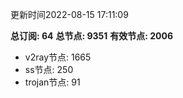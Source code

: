 更新时间2022-08-15 17:11:09

**总订阅: 64**
**总节点: 9351**
**有效节点: 2006**
- v2ray节点: 1665
- ss节点: 250
- trojan节点: 91
